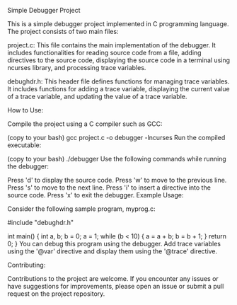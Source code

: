 Simple Debugger Project

This is a simple debugger project implemented in C programming language. The project consists of two main files:

project.c: This file contains the main implementation of the debugger. It includes functionalities for reading source code from a file, adding directives to the source code, displaying the source code in a terminal using ncurses library, and processing trace variables.

debughdr.h: This header file defines functions for managing trace variables. It includes functions for adding a trace variable, displaying the current value of a trace variable, and updating the value of a trace variable.

How to Use:

Compile the project using a C compiler such as GCC:

(copy to your bash)
gcc project.c -o debugger -lncurses
Run the compiled executable:

(copy to your bash)
./debugger
Use the following commands while running the debugger:

Press 'd' to display the source code.
Press 'w' to move to the previous line.
Press 's' to move to the next line.
Press 'i' to insert a directive into the source code.
Press 'x' to exit the debugger.
Example Usage:

Consider the following sample program, myprog.c:

#include "debughdr.h"

int main() {
    int a, b;
    b = 0;
    a = 1;
    while (b < 10) {
        a = a + b;
        b = b + 1;
    }
    return 0;
}
You can debug this program using the debugger. Add trace variables using the '@var' directive and display them using the '@trace' directive.

Contributing:

Contributions to the project are welcome. If you encounter any issues or have suggestions for improvements, please open an issue or submit a pull request on the project repository.
